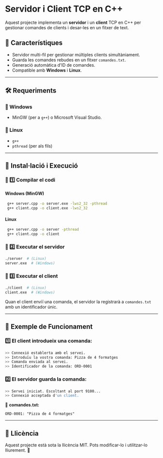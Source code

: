 # Servidor i Client TCP en C++

Aquest projecte implementa un **servidor** i un **client** TCP en C++ per gestionar comandes de clients i desar-les en un fitxer de text.

## 📌 Característiques
- Servidor multi-fil per gestionar múltiples clients simultàniament.
- Guarda les comandes rebudes en un fitxer `comandes.txt`.
- Generació automàtica d'ID de comandes.
- Compatible amb **Windows** i **Linux**.

---

## 🛠️ Requeriments

### 🔹 Windows
- MinGW (per a `g++`) o Microsoft Visual Studio.

### 🔹 Linux
- `g++`
- `pthread` (per als fils)

---

## 🚀 Instal·lació i Execució

### 🔹 1️⃣ Compilar el codi

#### **Windows (MinGW)**
```sh
 g++ server.cpp -o server.exe -lws2_32 -pthread
 g++ client.cpp -o client.exe -lws2_32
```

#### **Linux**
```sh
 g++ server.cpp -o server -pthread
 g++ client.cpp -o client
```

### 🔹 2️⃣ Executar el servidor
```sh
./server  # (Linux)
server.exe  # (Windows)
```

### 🔹 3️⃣ Executar el client
```sh
./client  # (Linux)
client.exe  # (Windows)
```

Quan el client enviï una comanda, el servidor la registrarà a `comandes.txt` amb un identificador únic.

---

## 🔄 Exemple de Funcionament

### **1️⃣ El client introdueix una comanda:**
```sh
>> Connexió establerta amb el servei.
>> Introduïu la vostra comanda: Pizza de 4 formatges
>> Comanda enviada al servei.
>> Identificador de la comanda: ORD-0001
```

### **2️⃣ El servidor guarda la comanda:**
```sh
>> Servei iniciat. Escoltant al port 9100...
>> Connexió acceptada d'un client.
```
📄 **comandes.txt:**
```
ORD-0001: "Pizza de 4 formatges"
```

---

## 📝 Llicència
Aquest projecte està sota la llicència MIT. Pots modificar-lo i utilitzar-lo lliurement. 🚀

